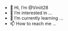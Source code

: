 - 👋 Hi, I’m @Viniit28
- 👀 I’m interested in ...
- 🌱 I’m currently learning ...
- 📫 How to reach me ...
